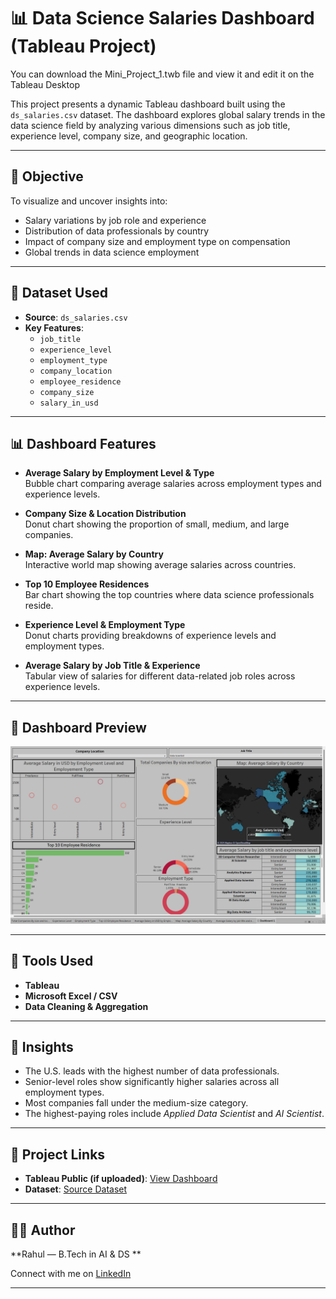 # 📊 Data Science Salaries Dashboard (Tableau Project)

You can download the Mini_Project_1.twb file and view it and edit it on the Tableau Desktop 

This project presents a dynamic Tableau dashboard built using the `ds_salaries.csv` dataset. The dashboard explores global salary trends in the data science field by analyzing various dimensions such as job title, experience level, company size, and geographic location.

---

## 🧠 Objective

To visualize and uncover insights into:
- Salary variations by job role and experience
- Distribution of data professionals by country
- Impact of company size and employment type on compensation
- Global trends in data science employment

---

## 📁 Dataset Used

- **Source**: `ds_salaries.csv`
- **Key Features**:
  - `job_title`
  - `experience_level`
  - `employment_type`
  - `company_location`
  - `employee_residence`
  - `company_size`
  - `salary_in_usd`

---

## 📊 Dashboard Features

- **Average Salary by Employment Level & Type**  
  Bubble chart comparing average salaries across employment types and experience levels.

- **Company Size & Location Distribution**  
  Donut chart showing the proportion of small, medium, and large companies.

- **Map: Average Salary by Country**  
  Interactive world map showing average salaries across countries.

- **Top 10 Employee Residences**  
  Bar chart showing the top countries where data science professionals reside.

- **Experience Level & Employment Type**  
  Donut charts providing breakdowns of experience levels and employment types.

- **Average Salary by Job Title & Experience**  
  Tabular view of salaries for different data-related job roles across experience levels.

---

## 📸 Dashboard Preview

![Dashboard Preview](dashboard-preview.png)

---

## 🚀 Tools Used

- **Tableau**
- **Microsoft Excel / CSV**
- **Data Cleaning & Aggregation**

---

## 📌 Insights

- The U.S. leads with the highest number of data professionals.
- Senior-level roles show significantly higher salaries across all employment types.
- Most companies fall under the medium-size category.
- The highest-paying roles include *Applied Data Scientist* and *AI Scientist*.

---

## 🔗 Project Links

- **Tableau Public (if uploaded)**: [View Dashboard](Mini_Project_1.twb)
- **Dataset**: [Source Dataset]([https://www.kaggle.com/datasets/ruchi798/data-science-job-salaries])

---

## 👨‍💻 Author

**Rahul — B.Tech in AI & DS **

Connect with me on [LinkedIn]([https://www.linkedin.com/posts/rahulkarthikeyanoff_tableau-dataanalytics-datascience-activity-7328086551744131072-GftB?utm_source=share&utm_medium=member_desktop&rcm=ACoAADzMGoAB6q1ATMW5ujUwvAn79gPIhhVrS3o])

---
